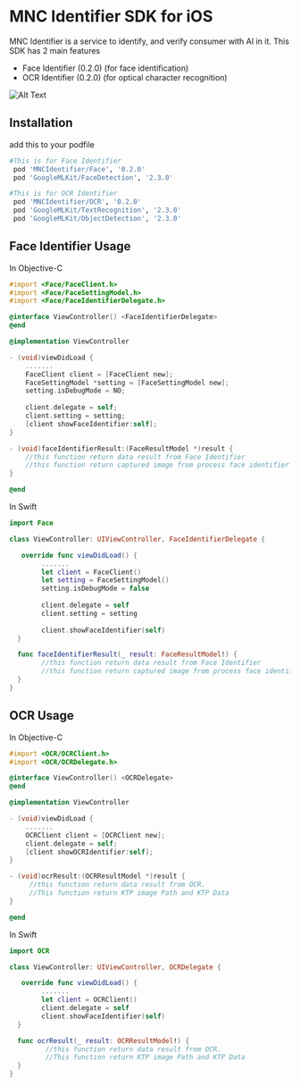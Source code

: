 # MNC Identifier SDK for iOS

MNC Identifier is a service to identify, and verify consumer with AI in it. This SDK has 2 main features
- Face Identifier (0.2.0) (for face identification)
- OCR Identifier (0.2.0) (for optical character recognition)

![Alt Text](https://i.imgur.com/9oexWKl.gif)

## Installation
add this to your podfile

```ruby
#This is for Face Identifier
 pod 'MNCIdentifier/Face', '0.2.0'
 pod 'GoogleMLKit/FaceDetection', '2.3.0'

#This is for OCR Identifier
 pod 'MNCIdentifier/OCR', '0.2.0'
 pod 'GoogleMLKit/TextRecognition', '2.3.0'
 pod 'GoogleMLKit/ObjectDetection', '2.3.0'

```

## Face Identifier Usage
In Objective-C
```objectivec
#import <Face/FaceClient.h>
#import <Face/FaceSettingModel.h>
#import <Face/FaceIdentifierDelegate.h>

@interface ViewController() <FaceIdentifierDelegate>
@end

@implementation ViewController

- (void)viewDidLoad {
    .......
    FaceClient client = [FaceClient new];
    FaceSettingModel *setting = [FaceSettingModel new];
    setting.isDebugMode = NO;
    
    client.delegate = self;
    client.setting = setting;
    [client showFaceIdentifier:self];
}

- (void)faceIdentifierResult:(FaceResultModel *)result {
    //this function return data result from Face Identifier
    //this function return captured image from process face identifier with type data UIImage
}

@end
```

In Swift
```swift
import Face

class ViewController: UIViewController, FaceIdentifierDelegate {

   override func viewDidLoad() {
        .......
        let client = FaceClient()
        let setting = FaceSettingModel()
        setting.isDebugMode = false
        
        client.delegate = self
        client.setting = setting
        
        client.showFaceIdentifier(self)
  }

  func faceIdentifierResult(_ result: FaceResultModel!) {
        //this function return data result from Face Identifier
        //this function return captured image from process face identifier with type data UIImage
  }
}
```

## OCR Usage
In Objective-C
```objectivec
#import <OCR/OCRClient.h>
#import <OCR/OCRDelegate.h>

@interface ViewController() <OCRDelegate>
@end

@implementation ViewController

- (void)viewDidLoad {
    .......
    OCRClient client = [OCRClient new];
    client.delegate = self;
    [client showOCRIdentifier:self];
}

- (void)ocrResult:(OCRResultModel *)result {
     //this function return data result from OCR. 
     //This function return KTP image Path and KTP Data
}

@end
```

In Swift
```swift
import OCR

class ViewController: UIViewController, OCRDelegate {

   override func viewDidLoad() {
        .......
        let client = OCRClient()
        client.delegate = self
        client.showFaceIdentifier(self)
  }

  func ocrResult(_ result: OCRResultModel!) {
         //this function return data result from OCR. 
         //This function return KTP image Path and KTP Data
  }
}
```
